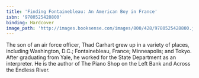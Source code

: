 ```yaml
---
title: 'Finding Fontainebleau: An American Boy in France'
isbn: '9780525428800'
binding: Hardcover
image_path: 'http://images.booksense.com/images/800/428/9780525428800.jpg'
---
```



The son of an air force officer, Thad Carhart grew up in a variety of places, including Washington, D.C.; Fontainebleau, France; Minneapolis; and Tokyo. After graduating from Yale, he worked for the State Department as an interpreter. He is the author of The Piano Shop on the Left Bank and Across the Endless River.
